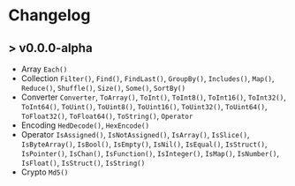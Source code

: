 # Changelog

## > v0.0.0-alpha

- Array `Each()`
- Collection `Filter()`, `Find()`, `FindLast()`, `GroupBy()`, `Includes()`, `Map()`, `Reduce()`, `Shuffle()`, `Size()`, `Some()`, `SortBy()`
- Converter `Converter`, `ToArray()`, `ToInt()`, `ToInt8()`, `ToInt16()`, `ToInt32()`, `ToInt64()`, `ToUint()`, `ToUint8()`, `ToUint16()`, `ToUint32()`, `ToUint64()`, `ToFloat32()`, `ToFloat64()`, `ToString()`, `Operator`
- Encoding `HedDecode()`, `HexEncode()`
- Operator `IsAssigned()`, `IsNotAssigned()`, `IsArray()`, `IsSlice()`, `IsByteArray()`, `IsBool()`, `IsEmpty()`, `IsNil()`, `IsEqual()`, `IsStruct()`, `IsPointer()`, `IsChan()`, `IsFunction()`, `IsInteger()`, `IsMap()`, `IsNumber()`, `IsFloat()`, `IsStruct()`, `IsString()`
- Crypto `Md5()`
